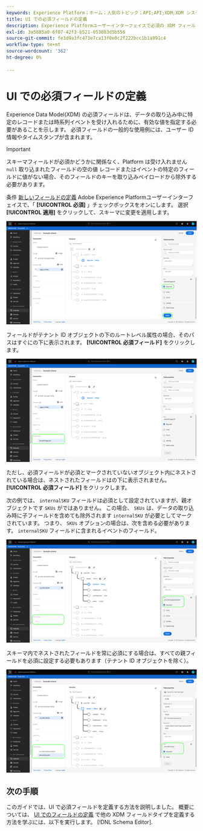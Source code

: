 ```yaml
---
keywords: Experience Platform；ホーム；人気のトピック；API;API;XDM;XDM システム；エクスペリエンスデータモデル；データモデル；ui；ワークスペース；必須；フィールド；
title: UI での必須フィールドの定義
description: Experience Platformユーザーインターフェイスで必須の XDM フィールドを定義する方法を説明します。
exl-id: 3a5885a0-6f07-42f3-b521-053083d5b556
source-git-commit: fe3d9a3fc473e7ca13f0e0c2f222bcc1b1a991c4
workflow-type: tm+mt
source-wordcount: '362'
ht-degree: 0%

---
```


# UI での必須フィールドの定義

Experience Data Model(XDM) の必須フィールドは、データの取り込み中に特定のレコードまたは時系列イベントを受け入れるために、有効な値を指定する必要があることを示します。 必須フィールドの一般的な使用例には、ユーザー ID 情報やタイムスタンプが含まれます。

>[!IMPORTANT]
>
>スキーマフィールドが必須かどうかに関係なく、Platform は受け入れません `null` 取り込まれたフィールドの空の値 レコードまたはイベントの特定のフィールドに値がない場合、そのフィールドのキーを取り込みペイロードから除外する必要があります。

条件 [新しいフィールドの定義](./overview.md#define) Adobe Experience Platformユーザーインターフェイスで、「 **[!UICONTROL 必須]** 」チェックボックスをオンにします。 選択 **[!UICONTROL 適用]** をクリックして、スキーマに変更を適用します。

![必須チェックボックス](../../images/ui/fields/required/root.png)

フィールドがテナント ID オブジェクトの下のルートレベル属性の場合、そのパスはすぐにの下に表示されます。 **[!UICONTROL 必須フィールド]** をクリックします。

![ルートレベルの必須フィールド](../../images/ui/fields/required/applied.png)

ただし、必須フィールドが必須とマークされていないオブジェクト内にネストされている場合は、ネストされたフィールドはの下に表示されません。 **[!UICONTROL 必須フィールド]** をクリックします。

次の例では、 `internalSKU` フィールドは必須として設定されていますが、親オブジェクトです `SKUs` がではありません。 この場合、 `SKUs` は、データの取り込み時に子フィールドを含めても除外されます `internalSKU` が必要としてマークされています。 つまり、 `SKUs` オプションの場合は、次を含める必要があります。 `internalSKU` フィールドに含まれるイベントのフィールド。

![入れ子の必須フィールド](../../images/ui/fields/required/nested.png)

スキーマ内でネストされたフィールドを常に必須にする場合は、すべての親フィールドを必須に設定する必要もあります（テナント ID オブジェクトを除く）。

![親および子の必須フィールド](../../images/ui/fields/required/parent-and-child.png)

## 次の手順

このガイドでは、UI で必須フィールドを定義する方法を説明しました。 概要については、 [UI でのフィールドの定義](./overview.md#special) で他の XDM フィールドタイプを定義する方法を学ぶには、以下を実行します。 [!DNL Schema Editor].
